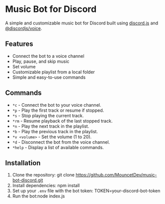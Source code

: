 # Music Bot for Discord

A simple and customizable music bot for Discord built using [discord.js](https://discord.js.org/) and [@discordjs/voice](https://www.npmjs.com/package/@discordjs/voice).

## Features
- Connect the bot to a voice channel
- Play, pause, and skip music
- Set volume
- Customizable playlist from a local folder
- Simple and easy-to-use commands

## Commands
- `*c` - Connect the bot to your voice channel.
- `*p` - Play the first track or resume if stopped.
- `*s` - Stop playing the current track.
- `*rm` - Resume playback of the last stopped track.
- `*n` - Play the next track in the playlist.
- `*b` - Play the previous track in the playlist.
- `*v <volume>` - Set the volume (1 to 20).
- `*d` - Disconnect the bot from the voice channel.
- `*help` - Display a list of available commands.

## Installation

1. Clone the repository: git clone https://github.com/MouncetDev/music-bot-discord.git
2. Install dependencies: npm install
3. Set up your `.env` file with the bot token: TOKEN=your-discord-bot-token
4. Run the bot:node index.js

